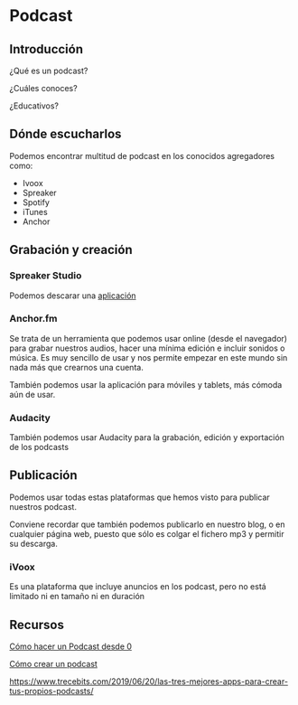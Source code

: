 # Podcast 

## Introducción

¿Qué es un podcast?

¿Cuáles conoces?

¿Educativos?

## Dónde escucharlos

Podemos encontrar multitud de podcast en los conocidos agregadores como:

* Ivoox
* Spreaker
* Spotify
* iTunes
* Anchor


## Grabación y creación

### Spreaker Studio

Podemos descarar una [aplicación](https://www.spreaker.com/download)


### Anchor.fm

Se trata de un herramienta que podemos usar online (desde el navegador) para grabar nuestros audios, hacer una mínima edición e incluir sonidos o música. Es muy sencillo de usar y nos permite empezar en este mundo sin nada más que crearnos una cuenta.

También podemos usar la aplicación para móviles y tablets, más cómoda aún de usar.

### Audacity

También podemos usar Audacity para la grabación, edición y exportación de los podcasts

## Publicación

Podemos usar todas estas plataformas que hemos visto para publicar nuestros podcast.

Conviene recordar que también podemos publicarlo en nuestro blog, o en cualquier página web, puesto que sólo es colgar el fichero mp3 y permitir su descarga.

### iVoox 
Es una plataforma que incluye anuncios en los podcast, pero no está limitado ni en tamaño ni en duración

## Recursos

[Cómo hacer un Podcast desde 0](https://www.ciudadano2cero.com/como-hacer-un-podcast-tutorial-desde-cero/)

[Cómo crear un podcast](https://blog.hotmart.com/es/como-crear-un-podcast/)

https://www.trecebits.com/2019/06/20/las-tres-mejores-apps-para-crear-tus-propios-podcasts/